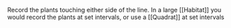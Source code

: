 Record the plants touching either side of the line.
In a large [[Habitat]] you would record the plants at set intervals, or use a [[Quadrat]] at set intervals